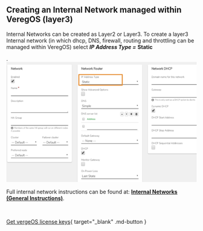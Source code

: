 

## Creating an Internal Network managed within VeregOS (layer3)

Internal Networks can be created as Layer2 or Layer3. To create a layer3 Internal network (in which dhcp, DNS, firewall, routing and throttling can be managed within VeregOS) select ***IP Address Type =*** **Static**

.
![internallayer3.png](/public/userguide-sshots/internallayer3.png)


Full internal network instructions can be found at: [**Internal Networks (General Instructions)**](..//product-guide/internalnetworks).

<br>

[Get vergeOS license keys](https://www.verge.io/test-drive){ target="_blank" .md-button }